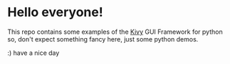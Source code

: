 # Hello everyone!
This repo contains some examples of the [Kivy](https://kivy.org/#home) GUI Framework for python so, don't expect something fancy here, just some python demos. 

:) have a nice day